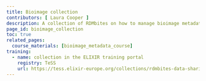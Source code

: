 ```yaml
---
title: Bioimage collection
contributors: [ Laura Cooper ]
description: A collection of RDMbites on how to manage bioimage metadata, with demos for tools such as OMERO and REMBI 
page_id: bioimage_collection
toc: true
related_pages: 
  course_materials: [bioimage_metadata_course]
training:
  - name: collection in the ELIXIR training portal
    registry: TeSS
    url: https://tess.elixir-europe.org/collections/rdmbites-data-sharing-collection 
---
```

